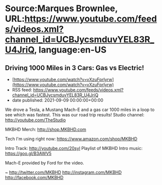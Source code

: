 # Source:Marques Brownlee, URL:https://www.youtube.com/feeds/videos.xml?channel_id=UCBJycsmduvYEL83R_U4JriQ, language:en-US

## Driving 1000 Miles in 3 Cars: Gas vs Electric!
 - [https://www.youtube.com/watch?v=vXzuFprlyrw](https://www.youtube.com/watch?v=vXzuFprlyrw)
 - RSS feed: https://www.youtube.com/feeds/videos.xml?channel_id=UCBJycsmduvYEL83R_U4JriQ
 - date published: 2021-09-09 00:00:00+00:00

We drove a Tesla, a Mustang Mach-E and a gas car 1000 miles in a loop to see which was fastest. This was our road trip results!
Studio channel: http://youtube.com/TheStudio

MKBHD Merch: http://shop.MKBHD.com

Tech I'm using right now: https://www.amazon.com/shop/MKBHD

Intro Track: http://youtube.com/20syl
Playlist of MKBHD Intro music: https://goo.gl/B3AWV5

Mach-E provided by Ford for the video.

~
http://twitter.com/MKBHD
http://instagram.com/MKBHD
http://facebook.com/MKBHD

